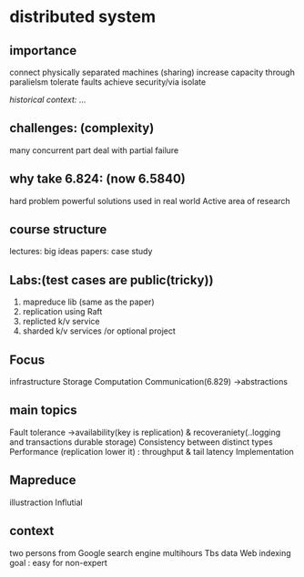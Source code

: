 # distributed system

## importance

connect physically separated machines (sharing)
increase capacity through paralielsm
tolerate faults
achieve security/via isolate

*historical context:*
...

## challenges:  (complexity)

many concurrent part
deal with partial failure

## why take 6.824: (now 6.5840)

hard problem powerful solutions
used in real world  Active area of research

## course structure

 lectures: big ideas
 papers: case study

## Labs:(test cases are public(tricky))

 1) mapreduce lib (same as the paper)
 2) replication using Raft
 3) replicted k/v service
 4) sharded k/v services  /or optional project

## Focus

 infrastructure  Storage Computation Communication(6.829)  ->abstractions

## main topics

 Fault tolerance ->availability(key is replication) & recoveraniety(..logging and transactions durable storage)
 Consistency between distinct types
 Performance (replication lower it) : throughput & tail latency
 Implementation

## Mapreduce

illustraction Influtial

## context

two persons from Google search engine  multihours Tbs data Web indexing
goal : easy for non-expert
